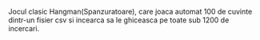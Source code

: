 Jocul clasic Hangman(Spanzuratoare), care joaca automat 100 de cuvinte dintr-un fisier csv si incearca sa le ghiceasca pe toate sub 1200 de incercari.
